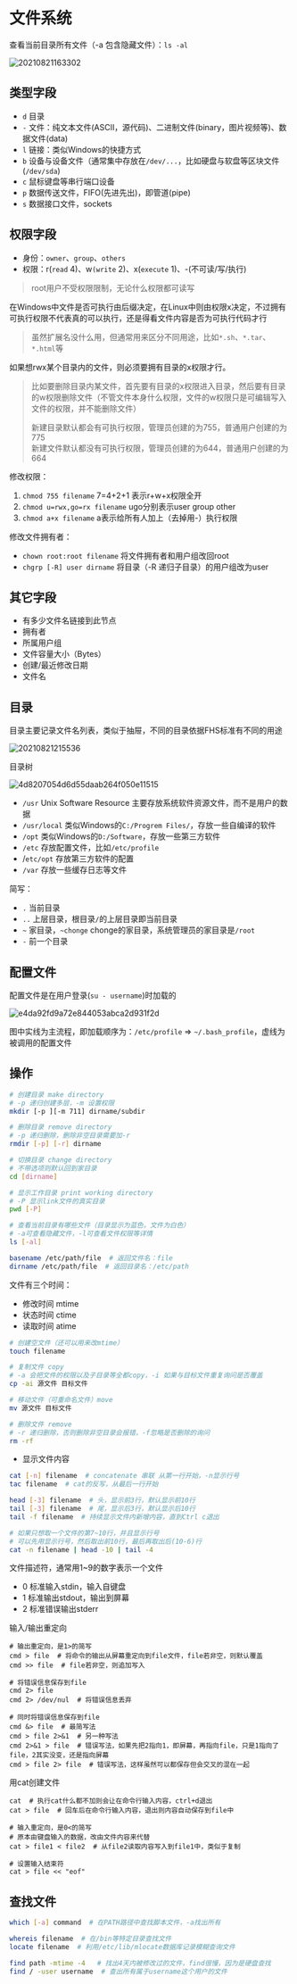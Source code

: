 # 文件系统

查看当前目录所有文件（-a 包含隐藏文件）：`ls -al`

![20210821163302](http://image.zuoright.com/20210821163302.png)

## 类型字段

- `d` 目录
- `-` 文件：纯文本文件(ASCII，源代码)、二进制文件(binary，图片视频等)、数据文件(data)
- `l` 链接：类似Windows的快捷方式
- `b` 设备与设备文件（通常集中存放在`/dev/...`，比如硬盘与软盘等区块文件(`/dev/sda`)
- `c` 鼠标键盘等串行端口设备
- `p` 数据传送文件，FIFO(先进先出)，即管道(pipe)
- `s` 数据接口文件，sockets

## 权限字段

- 身份：`owner`、`group`、`others`
- 权限：r(`read` 4)、w`(write` 2)、x(`execute` 1)、-(不可读/写/执行)

> root用户不受权限限制，无论什么权限都可读写

在Windows中文件是否可执行由后缀决定，在Linux中则由权限x决定，不过拥有可执行权限不代表真的可以执行，还是得看文件内容是否为可执行代码才行

> 虽然扩展名没什么用，但通常用来区分不同用途，比如`*.sh`、`*.tar`、`*.html`等

如果想rwx某个目录内的文件，则必须要拥有目录的x权限才行。

> 比如要删除目录内某文件，首先要有目录的x权限进入目录，然后要有目录的w权限删除文件（不管文件本身什么权限，文件的w权限只是可编辑写入文件的权限，并不能删除文件）
>
> 新建目录默认都会有可执行权限，管理员创建的为755，普通用户创建的为775  
> 新建文件默认都没有可执行权限，管理员创建的为644，普通用户创建的为664

修改权限：

1. `chmod 755 filename` 7=4+2+1 表示r+w+x权限全开
2. `chmod u=rwx,go=rx filename` ugo分别表示user group other
3. `chmod a+x filename` a表示给所有人加上（去掉用-）执行权限

修改文件拥有者：

- `chown root:root filename` 将文件拥有者和用户组改回root
- `chgrp [-R] user dirname` 将目录（-R 递归子目录）的用户组改为user

## 其它字段

- 有多少文件名链接到此节点
- 拥有者
- 所属用户组
- 文件容量大小（Bytes）
- 创建/最近修改日期
- 文件名

## 目录

目录主要记录文件名列表，类似于抽屉，不同的目录依据FHS标准有不同的用途

![20210821215536](http://image.zuoright.com/20210821215536.png)

目录树

![4d8207054d6d55daab264f050e11515](http://image.zuoright.com/4d8207054d6d55daab264f050e11515.jpg)

- `/usr` Unix Software Resource 主要存放系统软件资源文件，而不是用户的数据
- `/usr/local` 类似Windows的`C:/Progrem Files/`，存放一些自编译的软件
- `/opt` 类似Windows的`D:/Software`，存放一些第三方软件
- `/etc` 存放配置文件，比如`/etc/profile`
- /`etc/opt` 存放第三方软件的配置
- `/var`  存放一些缓存日志等文件

简写：

- `.` 当前目录
- `..` 上层目录，根目录`/`的上层目录即当前目录
- `~`  家目录，`~chonge` chonge的家目录，系统管理员的家目录是`/root`
- `-` 前一个目录

## 配置文件

配置文件是在用户登录(`su - username`)时加载的

![e4da92fd9a72e844053abca2d931f2d](http://image.zuoright.com/e4da92fd9a72e844053abca2d931f2d.jpg)

图中实线为主流程，即加载顺序为：`/etc/profile` => `~/.bash_profile`，虚线为被调用的配置文件

## 操作

```bash
# 创建目录 make directory
# -p 递归创建多层，-m 设置权限
mkdir [-p ][-m 711] dirname/subdir

# 删除目录 remove directory
# -p 递归删除，删除非空目录需要加-r
rmdir [-p] [-r] dirname

# 切换目录 change directory
# 不带选项则默认回到家目录
cd [dirname]

# 显示工作目录 print working directory
# -P 显示link文件的真实目录
pwd [-P]

# 查看当前目录有哪些文件（目录显示为蓝色，文件为白色）
# -a可查看隐藏文件，-l可查看文件权限等详情
ls [-al]

basename /etc/path/file  # 返回文件名：file
dirname /etc/path/file  # 返回目录名：/etc/path
```

文件有三个时间：

- 修改时间 mtime
- 状态时间 ctime
- 读取时间 atime

```bash
# 创建空文件（还可以用来改mtime）
touch filename

# 复制文件 copy
# -a 会把文件的权限以及子目录等全都copy，-i 如果与目标文件重复询问是否覆盖
cp -ai 源文件 目标文件

# 移动文件（可重命名文件）move
mv 源文件 目标文件

# 删除文件 remove
# -r 递归删除，否则删除非空目录会报错，-f忽略是否删除的询问
rm -rf
```

- 显示文件内容

```bash
cat [-n] filename  # concatenate 串联 从第一行开始，-n显示行号
tac filename  # cat的反写，从最后一行开始

head [-3] filename  # 头，显示前3行，默认显示前10行
tail [-3] filename  # 尾，显示后3行，默认显示后10行
tail -f filename  # 持续显示文件内新增内容，直到Ctrl c退出

# 如果只想取一个文件的第7~10行，并且显示行号
# 可以先用显示行号，然后取出前10行，最后再取出后(10-6)行
cat -n filename | head -10 | tail -4
```

文件描述符，通常用1~9的数字表示一个文件

- 0 标准输入stdin，输入自键盘
- 1 标准输出stdout，输出到屏幕
- 2 标准错误输出stderr

输入/输出重定向

```shell
# 输出重定向，是1>的简写
cmd > file  # 将命令的输出从屏幕重定向到file文件，file若非空，则默认覆盖
cmd >> file  # file若非空，则追加写入

# 将错误信息保存到file
cmd 2> file
cmd 2> /dev/nul  # 将错误信息丢弃

# 同时将错误信息保存到file
cmd &> file  # 最简写法
cmd > file 2>&1  # 另一种写法
cmd 2>&1 > file  # 错误写法，如果先把2指向1，即屏幕，再指向file，只是1指向了file，2其实没变，还是指向屏幕
cmd > file 2> file  # 错误写法，这样虽然可以都保存但会交叉的混在一起
```

用cat创建文件

```shell
cat  # 执行cat什么都不加则会让在命令行输入内容，ctrl+d退出
cat > file  # 回车后在命令行输入内容，退出则内容自动保存到file中

# 输入重定向，是0<的简写
# 原本由键盘输入的数据，改由文件内容来代替
cat > file1 < file2  # 从file2读取内容写入到file1中，类似于复制

# 设置输入结束符
cat > file << "eof"
```

## 查找文件

```bash
which [-a] command  # 在PATH路径中查找脚本文件，-a找出所有

whereis filename  # 在/bin等特定目录查找文件
locate filename  # 利用/etc/lib/mlocate数据库记录模糊查询文件

find path -mtime -4   # 找出4天内被修改过的文件，find很慢，因为是硬盘查找
find / -user username  # 查出所有属于username这个用户的文件
```
